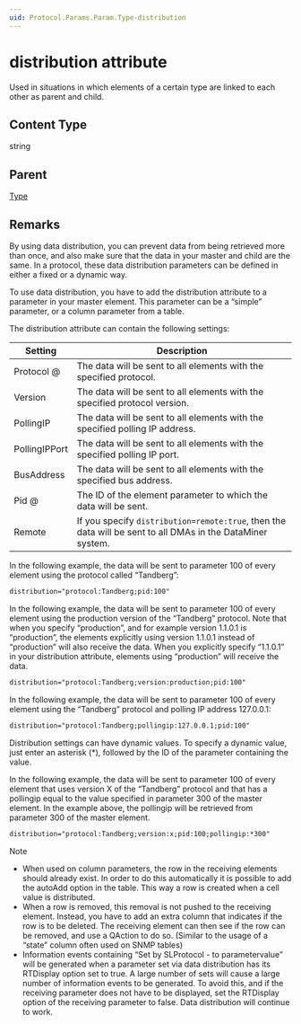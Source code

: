 ```yaml
---
uid: Protocol.Params.Param.Type-distribution
---
```


# distribution attribute

Used in situations in which elements of a certain type are linked to each other as parent and child.

## Content Type

string

## Parent

[Type](xref:Protocol.Params.Param.Type)

## Remarks

By using data distribution, you can prevent data from being retrieved more than once, and also make sure that the data in your master and child are the same. In a protocol, these data distribution parameters can be defined in either a fixed or a dynamic way.

To use data distribution, you have to add the distribution attribute to a parameter in your master element. This parameter can be a “simple” parameter, or a column parameter from a table.

The distribution attribute can contain the following settings:

|Setting|Description
|--- |--- |
|Protocol @|The data will be sent to all elements with the specified protocol.|
|Version|The data will be sent to all elements with the specified protocol version.|
|PollingIP|The data will be sent to all elements with the specified polling IP address.|
|PollingIPPort|The data will be sent to all elements with the specified polling IP port.|
|BusAddress|The data will be sent to all elements with the specified bus address.|
|Pid @|The ID of the element parameter to which the data will be sent.|
|Remote|If you specify `distribution=remote:true`, then the data will be sent to all DMAs in the DataMiner system.|

In the following example, the data will be sent to parameter 100 of every element using the protocol called “Tandberg”:

```xml
distribution="protocol:Tandberg;pid:100"
```

In the following example, the data will be sent to parameter 100 of every element using the production version of the “Tandberg” protocol. Note that when you specify “production”, and for example version 1.1.0.1 is “production”, the elements explicitly using version 1.1.0.1 instead of “production” will also receive the data. When you explicitly specify “1.1.0.1” in your distribution attribute, elements using “production” will receive the data.

```xml
distribution="protocol:Tandberg;version:production;pid:100"
```

In the following example, the data will be sent to parameter 100 of every element using the “Tandberg” protocol and polling IP address 127.0.0.1:

```xml
distribution="protocol:Tandberg;pollingip:127.0.0.1;pid:100"
```

Distribution settings can have dynamic values. To specify a dynamic value, just enter an asterisk (*), followed by the ID of the parameter containing the value.

In the following example, the data will be sent to parameter 100 of every element that uses version X of the “Tandberg” protocol and that has a pollingip equal to the value specified in parameter 300 of the master element. In the example above, the pollingip will be retrieved from parameter 300 of the master element.

```xml
distribution="protocol:Tandberg;version:x;pid:100;pollingip:*300"
```

> [!NOTE]
>
> - When used on column parameters, the row in the receiving elements should already exist. In order to do this automatically it is possible to add the autoAdd option in the table. This way a row is created when a cell value is distributed.
> - When a row is removed, this removal is not pushed to the receiving element. Instead, you have to add an extra column that indicates if the row is to be deleted. The receiving element can then see if the row can be removed, and use a QAction to do so. (Similar to the usage of a “state” column often used on SNMP tables)
> -  Information events containing “Set by SLProtocol - to parametervalue” will be generated when a parameter set via data distribution has its RTDisplay option set to true. A large number of sets will cause a large number of information events to be generated. To avoid this, and if the receiving parameter does not have to be displayed, set the RTDisplay option of the receiving parameter to false. Data
distribution will continue to work.
